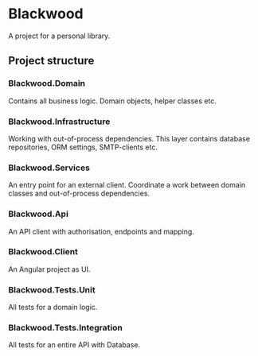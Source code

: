# Blackwood
A project for a personal library.

## Project structure

### Blackwood.Domain
Contains all business logic. Domain objects, helper classes etc.

### Blackwood.Infrastructure
Working with out-of-process dependencies.
This layer contains database repositories, ORM settings, SMTP-clients etc.

### Blackwood.Services
An entry point for an external client.
Coordinate a work between domain classes and out-of-process dependencies.

### Blackwood.Api
An API client with authorisation, endpoints and mapping. 

### Blackwood.Client
An Angular project as UI.

### Blackwood.Tests.Unit
All tests for a domain logic.

### Blackwood.Tests.Integration
All tests for an entire API with Database.